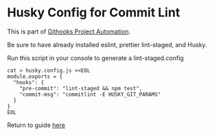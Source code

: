 # Husky Config for Commit Lint

This is part of [Githooks Project Automation](./../../../githooks-project-automation.md).

Be sure to have already installed eslint, prettier lint-staged, and Husky.

Run this script in your console to generate a lint-staged.config

```
cat > husky.config.js <<EOL
module.exports = {
  "hooks": {
    "pre-commit": "lint-staged && npm test",
    "commit-msg": "commitlint -E HUSKY_GIT_PARAMS"
  }
}
EOL
```


Return to guide [here](./../../detailed-walkthrough.md#commit-lint)
